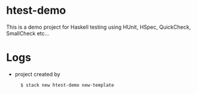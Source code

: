 # htest-demo

This is a demo project for Haskell testing using HUnit, HSpec, QuickCheck, SmallCheck etc...

# Logs

* project created by

        $ stack new htest-demo new-template

